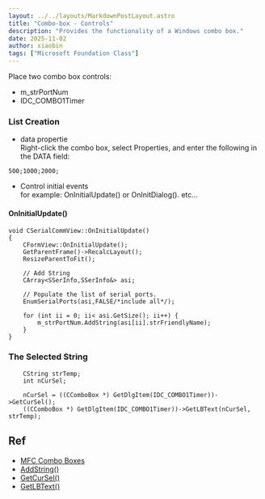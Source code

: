 ```yaml
---
layout: ../../layouts/MarkdownPostLayout.astro
title: "Combo-box - Controls"
description: "Provides the functionality of a Windows combo box."
date: 2025-11-02
author: xiaobin
tags: ["Microsoft Foundation Class"]
---
```

Place two combo box controls: 
- m_strPortNum
- IDC_COMBO1Timer

### List Creation
- data propertie    
Right-click the combo box, select Properties, and enter the following in the DATA field:
```
500;1000;2000;
```
- Control initial events    
for example: OnInitialUpdate() or OnInitDialog(). etc...

#### OnInitialUpdate()
```
void CSerialCommView::OnInitialUpdate()
{
    CFormView::OnInitialUpdate();
    GetParentFrame()->RecalcLayout();
    ResizeParentToFit();

    // Add String
    CArray<SSerInfo,SSerInfo&> asi;

    // Populate the list of serial ports.
    EnumSerialPorts(asi,FALSE/*include all*/);

    for (int ii = 0; ii< asi.GetSize(); ii++) {
        m_strPortNum.AddString(asi[ii].strFriendlyName);
    }
}
```

### The Selected String
```
    CString strTemp;
    int nCurSel;

    nCurSel = ((CComboBox *) GetDlgItem(IDC_COMBO1Timer))->GetCurSel();
    ((CComboBox *) GetDlgItem(IDC_COMBO1Timer))->GetLBText(nCurSel, strTemp);
```

## Ref
- [MFC Combo Boxes](https://www.functionx.com/visualc/controls/combobox1.htm)
- [AddString()](https://learn.microsoft.com/en-us/cpp/mfc/reference/ccombobox-class?view=msvc-170#example)
- [GetCurSel()](https://learn.microsoft.com/en-us/cpp/mfc/reference/ccombobox-class?view=msvc-170#getcursel)
- [GetLBText()](https://learn.microsoft.com/en-us/cpp/mfc/reference/ccombobox-class?view=msvc-170#getlbtext)
